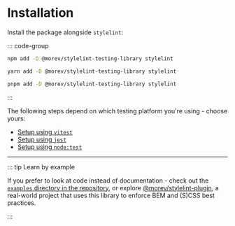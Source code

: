 # Installation

Install the package alongside `stylelint`:

::: code-group

```sh [npm]
npm add -D @morev/stylelint-testing-library stylelint
```

```sh [yarn]
yarn add -D @morev/stylelint-testing-library stylelint
```

```sh [pnpm]
pnpm add -D @morev/stylelint-testing-library stylelint
```

:::

The following steps depend on which testing platform you're using - choose yours:

* [Setup using `vitest`](/guide/setup-using-vitest)
* [Setup using `jest`](/guide/setup-using-jest)
* [Setup using `node:test`](/guide/setup-using-node-test)

---

::: tip Learn by example

If you prefer to look at code instead of documentation - check out the
[`examples` directory in the repository](https://github.com/morevm/stylelint-testing-library/tree/master/examples/),
or explore [@morev/stylelint-plugin](https://github.com/MorevM/stylelint-plugin), a real-world project
that uses this library to enforce BEM and (S)CSS best practices.

:::
